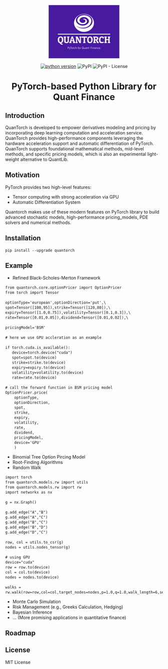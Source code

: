 <div align=center>
<img src="assets/quantorch-high-resolution-color-logo.png" width="45%" loc>
</div>

<div align=center>

[![python version](https://img.shields.io/badge/python-3.8+-brightgreen.svg)](https://github.com/jialuechen)
![PyPI](https://img.shields.io/pypi/v/0.0.1)
![PyPI - License](https://img.shields.io/pypi/l/quantorch)

# PyTorch-based Python Library for Quant Finance
</div>

## Introduction
QuanTorch is developed to empower derivatives modeling and pricing by incorporating deep learning computation and acceleration service. QuanTorch provides high-performance components leveraging the hardware acceleration support and automatic differentiation of PyTorch. QuanTorch supports foundational mathematical methods, mid-level methods, and specific pricing models, which is also an experimental light-weight alternative to QuantLib.

## Motivation
PyTorch provides two high-level features: 

* Tensor computing with strong acceleration via GPU
* Automatic Differentiation System

Quantorch makes use of these modern features on PyTorch library to build advanced stochastic models, high-performance pricing_models, PDE solvers and numerical methods.

## Installation
```
pip install --upgrade quantorch
```

## Example
* Refined Black-Scholes-Merton Framework
```
from quantorch.core.optionPricer import OptionPricer
from torch import Tensor

optionType='european',optionDirection='put',\
spot=Tensor([100,95]),strike=Tensor([120,80]),\
expiry=Tensor([1.0,0.75]),volatility=Tensor([0.1,0.3]),\
rate=Tensor([0.01,0.05]),dividend=Tensor([0.01,0.02]),\

pricingModel='BSM'

# here we use GPU accleration as an example

if torch.cuda.is_available():
   device=torch.device("cuda")
   spot=spot.to(device)
   strike=strike.to(device)
   expiry=expiry.to(device)
   volatility=volatility.to(device)
   rate=rate.to(device)

# call the forward function in BSM pricing model
OptionPricer.price(
    optionType,
    optionDirection,
    spot,
    strike,
    expiry,
    volatility,
    rate,
    dividend,
    pricingModel,
    device='GPU'
    )
```
* Binomial Tree Option Pircing Model
* Root-Finding Algorithms
* Random Walk
```
import torch
from quantorch.models.rw import utils
from quantorch.models.rw import rw
import networkx as nx

g = nx.Graph()

g.add_edge("A","B")
g.add_edge("A","C")
g.add_edge("B","C")
g.add_edge("B","D")
g.add_edge("D","C")

row, col = utils.to_csr(g)
nodes = utils.nodes_tensor(g)

# using GPU
device="cuda"
row = row.to(device)
col = col.to(device)
nodes = nodes.to(device)

walks = rw.walk(row=row,col=col,target_nodes=nodes,p=1.0,q=1.0,walk_length=6,seed=10)
```

* Monte Carlo Simulation
* Risk Management (e.g., Greeks Calculation, Hedging)
* Bayesian Inference
* ... (More promising applications in quantitative finance)

## Roadmap

## License

MIT License
